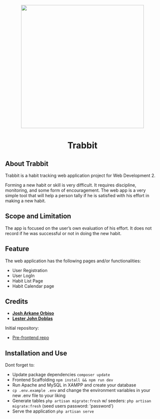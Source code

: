<p align="center"><img src="https://raw.githubusercontent.com/lester2k1/new_habit_tracker_4/master/public/img/logo2.png" width="400"></p>

<h1 align="center">
Trabbit
</h1>

## About Trabbit

Trabbit is a habit tracking web application project for Web Development 2.

Forming a new habit or skill is very difficult. It requires discipline, monitoring, and some form of encouragement. 
The web app is a very simple tool that will help a person tally if he is satisfied with his effort in making a new habit.

## Scope and Limitation

The app is focused on the user’s own evaluation of his effort. It does not record if he was successful or not in doing the new habit.

## Feature

The web application has the following pages and/or functionalities:
- User Registration
- User LogIn
- Habit List Page
- Habit Calendar page

## Credits
- **[Josh Arkane Orbiso](https://github.com/orbijo)**
- **[Lester John Doblas](https://github.com/lester2k1)**

Initial repository:
- [Pre-frontend repo](https://github.com/orbijo/new_habit_tracker_4/)

## Installation and Use

Dont forget to:
- Update package dependencies
```composer update```
- Frontend Scaffolding
```npm install && npm run dev```
- Run Apache and  MySQL in XAMPP and create your database
- ```cp .env.example .env``` and change the environment variables in your new .env file to your liking
- Generate tables
```php artisan migrate:fresh``` w/ seeders: ```php artisan migrate:fresh``` (seed users password: 'password')
- Serve the application
```php artisan serve```
